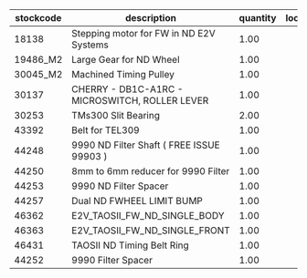 |stockcode|description|quantity|location|
|---------|-----------|--------|--------|
|18138|Stepping motor for FW in ND E2V Systems|1.00||
|19486_M2|Large Gear for ND Wheel|1.00||
|30045_M2|Machined Timing Pulley|1.00||
|30137|CHERRY - DB1C-A1RC - MICROSWITCH, ROLLER LEVER|1.00||
|30253|TMs300 Slit Bearing|2.00||
|43392|Belt for TEL309|1.00||
|44248|9990 ND Filter Shaft ( FREE ISSUE 99903 )|1.00||
|44250|8mm to 6mm reducer for 9990 Filter|1.00||
|44253|9990 ND Filter Spacer|1.00||
|44257|Dual ND  FWHEEL LIMIT BUMP|1.00||
|46362|E2V_TAOSII_FW_ND_SINGLE_BODY|1.00||
|46363|E2V_TAOSII_FW_ND_SINGLE_FRONT|1.00||
|46431|TAOSII ND Timing Belt Ring|1.00||
|44252|9990 Filter Spacer|1.00||
